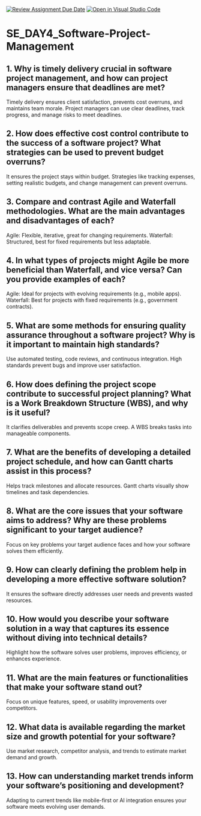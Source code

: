 [![Review Assignment Due Date](https://classroom.github.com/assets/deadline-readme-button-22041afd0340ce965d47ae6ef1cefeee28c7c493a6346c4f15d667ab976d596c.svg)](https://classroom.github.com/a/9pw6JKcu)
[![Open in Visual Studio Code](https://classroom.github.com/assets/open-in-vscode-2e0aaae1b6195c2367325f4f02e2d04e9abb55f0b24a779b69b11b9e10269abc.svg)](https://classroom.github.com/online_ide?assignment_repo_id=18483416&assignment_repo_type=AssignmentRepo)
# SE_DAY4_Software-Project-Management


## 1. Why is timely delivery crucial in software project management, and how can project managers ensure that deadlines are met?
Timely delivery ensures client satisfaction, prevents cost overruns, and maintains team morale. Project managers can use clear deadlines, track progress, and manage risks to meet deadlines.
## 2. How does effective cost control contribute to the success of a software project? What strategies can be used to prevent budget overruns?
It ensures the project stays within budget. Strategies like tracking expenses, setting realistic budgets, and change management can prevent overruns.
## 3. Compare and contrast Agile and Waterfall methodologies. What are the main advantages and disadvantages of each?
Agile: Flexible, iterative, great for changing requirements.
Waterfall: Structured, best for fixed requirements but less adaptable.
## 4. In what types of projects might Agile be more beneficial than Waterfall, and vice versa? Can you provide examples of each?
Agile: Ideal for projects with evolving requirements (e.g., mobile apps).
Waterfall: Best for projects with fixed requirements (e.g., government contracts).
## 5. What are some methods for ensuring quality assurance throughout a software project? Why is it important to maintain high standards?
Use automated testing, code reviews, and continuous integration. High standards prevent bugs and improve user satisfaction.
## 6. How does defining the project scope contribute to successful project planning? What is a Work Breakdown Structure (WBS), and why is it useful?
It clarifies deliverables and prevents scope creep. A WBS breaks tasks into manageable components.
## 7. What are the benefits of developing a detailed project schedule, and how can Gantt charts assist in this process?
Helps track milestones and allocate resources. Gantt charts visually show timelines and task dependencies.
## 8. What are the core issues that your software aims to address? Why are these problems significant to your target audience?
Focus on key problems your target audience faces and how your software solves them efficiently.
## 9. How can clearly defining the problem help in developing a more effective software solution?
It ensures the software directly addresses user needs and prevents wasted resources.
## 10. How would you describe your software solution in a way that captures its essence without diving into technical details?
Highlight how the software solves user problems, improves efficiency, or enhances experience.
## 11. What are the main features or functionalities that make your software stand out?
Focus on unique features, speed, or usability improvements over competitors.
## 12. What data is available regarding the market size and growth potential for your software?
Use market research, competitor analysis, and trends to estimate market demand and growth.
## 13. How can understanding market trends inform your software’s positioning and development?
Adapting to current trends like mobile-first or AI integration ensures your software meets evolving user demands.
